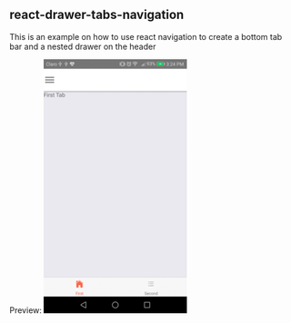 ## react-drawer-tabs-navigation
This is an example on how to use react navigation to create a bottom tab bar and a nested drawer on the header

Preview:
 <img src="https://github.com/YanNerio/react-drawer-tabs-navigation/blob/master/screenshots/example.gif" width="50%">


